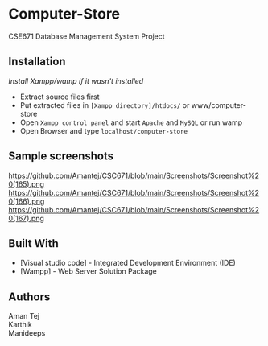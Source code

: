 # Computer-Store
CSE671 Database Management System Project

## Installation
*Install Xampp/wamp if it wasn't installed*
* Extract source files first
* Put extracted files in  `[Xampp directory]/htdocs/` or www/computer-store
* Open `Xampp control panel` and start  `Apache` and `MySQL` or run wamp
* Open Browser and type `localhost/computer-store`

## Sample screenshots
https://github.com/Amantej/CSC671/blob/main/Screenshots/Screenshot%20(165).png
https://github.com/Amantej/CSC671/blob/main/Screenshots/Screenshot%20(166).png
https://github.com/Amantej/CSC671/blob/main/Screenshots/Screenshot%20(167).png

## Built With
* [Visual studio code] - Integrated Development Environment (IDE)
* [Wampp] - Web Server Solution Package

## Authors
Aman Tej <br>
Karthik <br>
Manideeps
